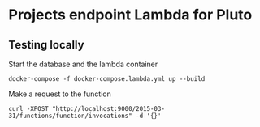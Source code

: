 # Projects endpoint Lambda for Pluto

## Testing locally

Start the database and the lambda container

```docker-compose -f docker-compose.lambda.yml up --build```

Make a request to the function

```curl -XPOST "http://localhost:9000/2015-03-31/functions/function/invocations" -d '{}'```
